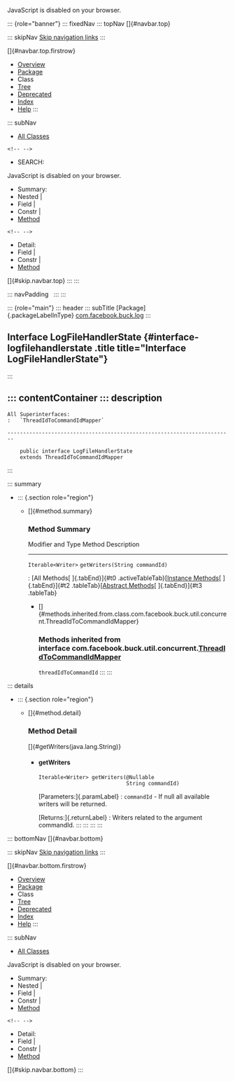 <div>

JavaScript is disabled on your browser.

</div>

::: {role="banner"}
::: fixedNav
::: topNav
[]{#navbar.top}

::: skipNav
[Skip navigation links](#skip.navbar.top "Skip navigation links")
:::

[]{#navbar.top.firstrow}

-   [Overview](../../../../index.html)
-   [Package](package-summary.html)
-   Class
-   [Tree](package-tree.html)
-   [Deprecated](../../../../deprecated-list.html)
-   [Index](../../../../index-all.html)
-   [Help](../../../../help-doc.html)
:::

::: subNav
-   [All Classes](../../../../allclasses.html)

```{=html}
<!-- -->
```
-   SEARCH:

<div>

<div>

JavaScript is disabled on your browser.

</div>

</div>

<div>

-   Summary: 
-   Nested \| 
-   Field \| 
-   Constr \| 
-   [Method](#method.summary)

```{=html}
<!-- -->
```
-   Detail: 
-   Field \| 
-   Constr \| 
-   [Method](#method.detail)

</div>

[]{#skip.navbar.top}
:::
:::

::: navPadding
 
:::
:::

::: {role="main"}
::: header
::: subTitle
[Package]{.packageLabelInType} [com.facebook.buck.log](package-summary.html)
:::

## Interface LogFileHandlerState {#interface-logfilehandlerstate .title title="Interface LogFileHandlerState"}
:::

::: contentContainer
::: description
-   

    All Superinterfaces:
    :   `ThreadIdToCommandIdMapper`

    ------------------------------------------------------------------------

        public interface LogFileHandlerState
        extends ThreadIdToCommandIdMapper
:::

::: summary
-   ::: {.section role="region"}
    -   []{#method.summary}

        ### Method Summary

          Modifier and Type    Method                           Description
          -------------------- -------------------------------- -------------
          `Iterable<Writer>`   `getWriters​(String commandId)`    

          : [All Methods[ ]{.tabEnd}]{#t0 .activeTableTab}[[Instance
          Methods](javascript:show(2);)[ ]{.tabEnd}]{#t2
          .tableTab}[[Abstract
          Methods](javascript:show(4);)[ ]{.tabEnd}]{#t3 .tableTab}

        -   []{#methods.inherited.from.class.com.facebook.buck.util.concurrent.ThreadIdToCommandIdMapper}

            ### Methods inherited from interface com.facebook.buck.util.concurrent.[ThreadIdToCommandIdMapper](../util/concurrent/ThreadIdToCommandIdMapper.html "interface in com.facebook.buck.util.concurrent")

            `threadIdToCommandId`
    :::
:::

::: details
-   ::: {.section role="region"}
    -   []{#method.detail}

        ### Method Detail

        []{#getWriters(java.lang.String)}

        -   #### getWriters

            ``` methodSignature
            Iterable<Writer> getWriters​(@Nullable
                                        String commandId)
            ```

            [Parameters:]{.paramLabel}
            :   `commandId` - If null all available writers will be
                returned.

            [Returns:]{.returnLabel}
            :   Writers related to the argument commandId.
    :::
:::
:::
:::

::: bottomNav
[]{#navbar.bottom}

::: skipNav
[Skip navigation links](#skip.navbar.bottom "Skip navigation links")
:::

[]{#navbar.bottom.firstrow}

-   [Overview](../../../../index.html)
-   [Package](package-summary.html)
-   Class
-   [Tree](package-tree.html)
-   [Deprecated](../../../../deprecated-list.html)
-   [Index](../../../../index-all.html)
-   [Help](../../../../help-doc.html)
:::

::: subNav
-   [All Classes](../../../../allclasses.html)

<div>

<div>

JavaScript is disabled on your browser.

</div>

</div>

<div>

-   Summary: 
-   Nested \| 
-   Field \| 
-   Constr \| 
-   [Method](#method.summary)

```{=html}
<!-- -->
```
-   Detail: 
-   Field \| 
-   Constr \| 
-   [Method](#method.detail)

</div>

[]{#skip.navbar.bottom}
:::
